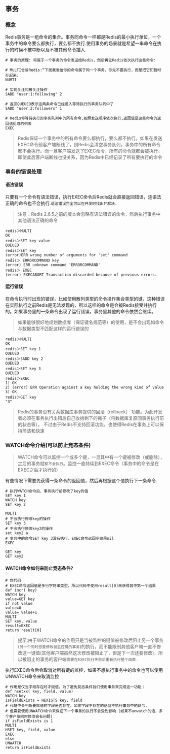 ## 事务

### 概念

Redis事务是一组命令的集合。事务同命令一样都是Redis的最小执行单位，一个事务中的命令要么都执行，要么都不执行.使用事务的场景就是希望一串命令在执行的时候不被中断以及不被其他命令插入.

```shell
# 事务的原理: 将属于一个事务的命令发送给Redis，然后再让Redis依次执行这些命令:

# MULTI告诉Redis:“下面我发给你的命令属于同一个事务，你先不要执行，而是把它们暂时存起来:
NUMTI

# 实现关注和被关注操作
SADD "user:1:following" 2

# 返回QUEUED表示这两条命令已经进入等待执行的事务队列中了
SADD "user:2:followers" 1

# Redis将等待执行的事务队列中的所有命令,按照发送顺序依次执行,返回值是这些命令的返回值组成的列表
EXEC
```

>Redis保证一个事务中的所有命令要么都执行，要么都不执行。如果在发送EXEC命令前客户端断线了，则Redis会清空事务队列，事务中的所有命令都不会执行。而一旦客户端发送了EXEC命令，所有的命令就都会被执行，即使此后客户端断线也没关系，因为Redis中已经记录了所有要执行的命令

### 事务的错误处理

#### 语法错误

只要有一个命令有语法错误，执行EXEC命令后Redis就会直接返回错误，连语法正确的命令也不会执行.`语法错误完全可以在开发时找出并解决.`

>注意：Redis 2.6.5之前的版本会忽略有语法错误的命令，然后执行事务中其他语法正确的命令

```shell
redis＞MULTI
OK
redis＞SET key value
QUEUED
redis＞SET key
(error)ERR wrong number of arguments for 'set' command
redis＞ ERRORCOMMAND key
(error) ERR unknown command 'ERRORCOMMAND'
redis＞ EXEC
(error) EXECABORT Transaction discarded because of previous errors.
```

#### 运行错误

在命令执行时出现的错误，比如使用散列类型的命令操作集合类型的键，这种错误在实际执行之前Redis是无法发现的，所以这样的命令是会被Redis接受并执行的。如果事务里的一条命令出现了运行错误，事务里其他的命令依然会继续。

>如果能够很好地规划数据库（保证键名规范等）的使用，是不会出现如命令与数据类型不匹配这样的运行错误的

```shell
redis＞MULTI
OK
redis＞SET key 1
QUEUED
redis＞SADD key 2
QUEUED
redis＞SET key 3
QUEUED
redis＞EXEC
1) OK
2) (error) ERR Operation against a key holding the wrong kind of value
3) OK
redis＞GET key
"3"
```

>Redis的事务没有关系数据库事务提供的回滚（rollback） 功能。为此开发者必须在事务执行出错后自己收拾剩下的摊子（将数据库复原回事务执行前的状态等）。
不过由于Redis不支持回滚功能，也使得Redis在事务上可以保持简洁和快速

### WATCH命令介绍(可以防止竞态条件)

>WATCH命令可以监控一个或多个键，一旦其中有一个键被修改（或删除），之后的事务就`都不会执行`。监控一直持续到EXEC命令（事务中的命令是在EXEC之后才执行的）.

有些情况下需要先获得一条命令的返回值，然后再根据这个值执行下一条命令.

```shell
# 执行WATCH命令后、事务执行前修改了key的值
SET key 1
WATCH key
SET key 2

MULTI
# 不会执行修改key的操作
SET key 3
# 不会执行修改key2的操作
set key2 a
# 事务中的命令SET key 3没有执行，EXEC命令返回空结果nil
EXEC

GET key
GET key2
```

#### WATCH命令如何来防止竞态条件?

```shell
# 伪代码
# EXEC命令返回值是多行字符串类型，所以代码中使用result[0]来获得其中第一个结果
def incr( key)
WATCH key
value=GET key
if not value
value=0
value= value+1
MULTI
SET key, value
result=EXEC
return result[0]
```

>提示:由于WATCH命令的作用只是当被监控的键值被修改后阻止另一个事务(`另一个同时想要修改被监控键的事务`)的执行，而不能限制其他客户端一直不修改这一键值(其他客户端虽然这次修改被阻止了，但是下一次还要修改)，所以被阻止的事务的客户端`需要在EXEC执行失败后重新执行整个函数.`

执行EXEC命令后会取消对所有键的监控，如果不想执行事务中的命令也可以使用UNWATCH命令来取消监控

```shell
# 作用是仅当字段存在时才赋值。为了避免竞态条件我们使用事务来完成这一功能：
def hsetxx( key, field, value)
WATCH key
isFieldExists = HEXISTS key, field
# 代码中会判断要赋值的字段是否存在，如果字段不存在的话就不执行事务中的命令，
# 但需要使用UNWATCH命令来保证下一个事务的执行不会受到影响.(如果不unwatch的话，多个客户端同时修改会有问题)
if isFieldExists is 1
MULTI
HSET key, field, value
EXEC
else
UNWATCH
return isFieldExists
```